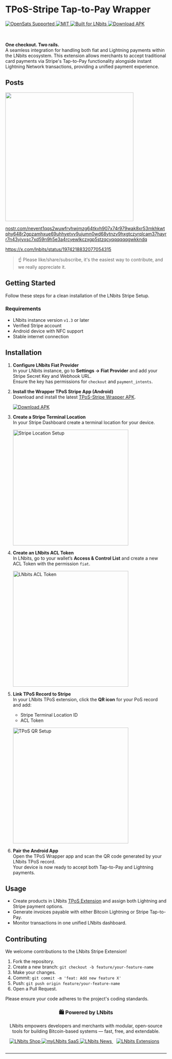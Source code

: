 <p align="center">

  <h1>TPoS-Stripe Tap-to-Pay Wrapper</h1>

  <a href="https://opensats.org">
    <img alt="OpenSats Supported" src="https://img.shields.io/badge/OpenSats-Supported-orange?logo=bitcoin&logoColor=white">
  </a>
  <a href="./LICENSE">
    <img alt="MIT" src="https://img.shields.io/badge/License-MIT-success?logo=open-source-initiative&logoColor=white">
  </a>
  <a href="https://github.com/lnbits">
    <img alt="Built for LNbits" src="https://img.shields.io/badge/Built%20for-LNbits-4D4DFF?logo=lightning&logoColor=white">
  </a>
  <a href="https://github.com/lnbits/TPoS-Stripe-Tap-to-Pay-Wrapper/releases/download/v0.0.1/app-release.apk">
    <img alt="Download APK" src="https://img.shields.io/badge/Download-APK-blue?logo=android&logoColor=white">
  </a>

 <br><br>
  <strong>One checkout. Two rails.</strong><br>
  A seamless integration for handling both fiat and Lightning payments within the LNbits ecosystem. This extension allows merchants to accept traditional card payments via Stripe's Tap-to-Pay functionality alongside instant Lightning Network transactions, providing a unified payment experience.

</p>



## Posts

<a href="https://www.youtube.com/watch?v=8w4-VQ3WFrk"> <img src="https://img.youtube.com/vi/8w4-VQ3WFrk/hqdefault.jpg" width="400"></a>

<a href="https://nostr.com/nevent1qqs2wuwfryhwjmzg64tkvh907x74r979wak8xr53mkhkwtphy648r2gpzamhxue69uhhyetvv9ujumn0wd68ytnzv9hxgtczyrqlcam37hayrr7n43yjyxsc7xd59n9h5e3a4rcyewlkczxgp5stzqcyqqqqqqgwkkndq">nostr.com/nevent1qqs2wuwfryhwjmzg64tkvh907x74r979wak8xr53mkhkwtphy648r2gpzamhxue69uhhyetvv9ujumn0wd68ytnzv9hxgtczyrqlcam37hayrr7n43yjyxsc7xd59n9h5e3a4rcyewlkczxgp5stzqcyqqqqqqgwkkndq</a>

<a href="https://x.com/lnbits/status/1974218832077054315">https://x.com/lnbits/status/1974218832077054315</a>

> ☝️ Please like/share/subscribe, it's the easiest way to contribute, and we really appreciate it.

## Getting Started

Follow these steps for a clean installation of the LNbits Stripe Setup.

### Requirements

- LNbits instance version `v1.3` or later  
- Verified Stripe account  
- Android device with NFC support  
- Stable internet connection  



## Installation

1. **Configure LNbits Fiat Provider**  
   In your LNbits instance, go to **Settings → Fiat Provider** and add your Stripe Secret Key and Webhook URL.  
   Ensure the key has permissions for `checkout` and `payment_intents`.

2. **Install the Wrapper TPoS Stripe App (Android)**  
   Download and install the latest [TPoS-Stripe Wrapper APK](https://github.com/lnbits/TPoS-Stripe-Tap-to-Pay-Wrapper/releases/latest).  
   <p align="left">
     <a href="https://github.com/lnbits/TPoS-Stripe-Tap-to-Pay-Wrapper/releases/download/v0.0.1/app-release.apk">
       <img alt="Download APK" src="https://img.shields.io/badge/Download-APK-blue?logo=android&logoColor=white">
     </a>
   </p>

3. **Create a Stripe Terminal Location**  
   In your Stripe Dashboard create a terminal location for your device.  
   <p align="left">
     <img width="360" alt="Stripe Location Setup" src="https://github.com/user-attachments/assets/0b3301d7-9ad5-4101-96ec-e899e2de28e8">
   </p>

4. **Create an LNbits ACL Token**  
   In LNbits, go to your wallet’s **Access & Control List** and create a new ACL Token with the permission `fiat`.  
   <p align="left">
     <img width="360" alt="LNbits ACL Token" src="https://github.com/user-attachments/assets/ff07350e-8a3f-498e-aaef-40776442a9aa">
   </p>

5. **Link TPoS Record to Stripe**  
   In your LNbits TPoS extension, click the **QR icon** for your PoS record and add:  
   - Stripe Terminal Location ID  
   - ACL Token  
   <p align="left">
     <img width="360" alt="TPoS QR Setup" src="https://github.com/user-attachments/assets/966fec79-37a0-49da-bc9d-4458af275dda">
   </p>

6. **Pair the Android App**  
   Open the TPoS Wrapper app and scan the QR code generated by your LNbits TPoS record.  
   Your device is now ready to accept both Tap-to-Pay and Lightning payments.



## Usage

- Create products in LNbits [TPoS Extension](https://github.com/lnbits/tpos/blob/main/README.md) and assign both Lightning and Stripe payment options.  
- Generate invoices payable with either Bitcoin Lightning or Stripe Tap-to-Pay.  
- Monitor transactions in one unified LNbits dashboard.



## Contributing

We welcome contributions to the LNbits Stripe Extension!



1. Fork the repository.  
2. Create a new branch: `git checkout -b feature/your-feature-name`  
3. Make your changes.  
4. Commit: `git commit -m 'feat: Add new feature X'`  
5. Push: `git push origin feature/your-feature-name`  
6. Open a Pull Request.

Please ensure your code adheres to the project's coding standards.

<div align="center">

### 🛍️ Powered by LNbits

LNbits empowers developers and merchants with modular, open-source tools for building Bitcoin-based systems — fast, free, and extendable.

<p>
  <a href="https://shop.lnbits.com/" target="_blank">
    <img src="https://img.shields.io/badge/Visit-LNbits%20Shop-7C3AED?logo=shopping&logoColor=white&labelColor=5B21B6" alt="LNbits Shop">
  </a>
  <a href="https://my.lnbits.com/login" target="_blank">
    <img src="https://img.shields.io/badge/Try-myLNbits%20SaaS-2563EB?logo=lightning&logoColor=white&labelColor=1E40AF" alt="myLNbits SaaS">
  </a>
  <a href="https://news.lnbits.com/" target="_blank">
    <img src="https://img.shields.io/badge/Read-LNbits%20News-F97316?logo=rss&logoColor=white&labelColor=C2410C" alt="LNbits News">
  </a>
  <a href="https://extensions.lnbits.com/" target="_blank" style="margin: 0 10px;">
  <img
    src="https://img.shields.io/badge/Explore-LNbits%20Extensions-10B981?logo=puzzle-piece&logoColor=white&labelColor=065F46" alt="LNbits Extensions">
  </a>
</p>
</div>

<hr style="margin: 28px 0; border: 0; border-top: 1px solid #e5e7eb;" />



